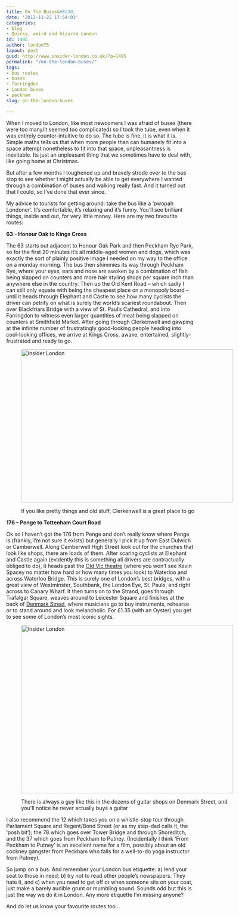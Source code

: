 ```yaml
---
title: On The Buses&#8230;
date: '2012-11-22 17:54:03'
categories:
- blog
- Quirky, weird and bizarre London
id: 1495
author: london75
layout: post
guid: http://www.insider-london.co.uk/?p=1495
permalink: "/on-the-london-buses/"
tags:
- bus routes
- buses
- farringdon
- London buses
- peckham
slug: on-the-london-buses

---
```

When I moved to London, like most newcomers I was afraid of buses (there were too many/it seemed too complicated) so I took the tube, even when it was entirely counter-intuitive to do so. The tube is fine, it is what it is. Simple maths tells us that when more people than can humanely fit into a space attempt nonetheless to fit into that space, unpleasantness is inevitable. Its just an unpleasant thing that we sometimes have to deal with, like going home at Christmas.

<div>
  <p>
    But after a few months I toughened up and bravely strode over to the bus stop to see whether I might actually be able to get everywhere I wanted through a combination of buses and walking really fast. And it turned out that I could, so I&#8217;ve done that ever since.
  </p>
  
  <p>
    My advice to tourists for getting around: take the bus like a &#8216;pwopah Londoner&#8217;. It&#8217;s comfortable, it&#8217;s relaxing and it&#8217;s funny. You&#8217;ll see brilliant things, inside and out, for very little money. Here are my two favourite routes:
  </p>
  
  <p>
    <strong>63 &#8211; Honour Oak to Kings Cross</strong>
  </p>
  
  <p>
    <strong></strong>The 63 starts out adjacent to Honour Oak Park and then Peckham Rye Park, so for the first 20 minutes it&#8217;s all middle-aged women and dogs, which was exactly the sort of plainly positive image I needed on my way to the office on a monday morning. The bus then shimmies its way through Peckham Rye, where your eyes, ears and nose are awoken by a combination of fish being slapped on counters and more hair styling shops per square inch than anywhere else in the country. Then up the Old Kent Road &#8211; which sadly I can still only equate with being the cheapest place on a monopoly board &#8211; until it heads through Elephant and Castle to see how many cyclists the driver can petrify on what is surely the world&#8217;s scariest roundabout. Then over Blackfriars Bridge with a view of St. Paul&#8217;s Cathedral, and into Farringdon to witness even larger quantities of meat being slapped on counters at Smithfield Market. After going through Clerkenwell and gawping at the infinite number of frustratingly good-looking people heading into cool-looking offices, we arrive at Kings Cross, awake, entertained, slightly-frustrated and ready to go.
  </p><figure id="attachment_1498" style="width: 569px" class="wp-caption aligncenter">
  
  <a href="http://www.insider-london.co.uk/wp-content/uploads/2012/08/St-Johns-Gate-in-Clerkenwell1.jpg"><img class=" wp-image-1498" src="http://www.insider-london.co.uk/wp-content/uploads/2012/08/St-Johns-Gate-in-Clerkenwell1.jpg" alt="Insider London" width="569" height="410" /></a><figcaption class="wp-caption-text">If you like pretty things and old stuff, Clerkenwell is a great place to go</figcaption></figure> 
  
  <p>
    <strong>176 &#8211; Penge to Tottenham Court Road</strong>
  </p>
  
  <p>
    Ok so I haven&#8217;t got the 176 from Penge and don&#8217;t really know where Penge is (frankly, I&#8217;m not sure it exists) but generally I pick it up from East Dulwich or Camberwell. Along Camberwell High Street look out for the churches that look like shops, there are loads of them. After scaring cyclists at Elephant and Castle again (evidently this is something all drivers are contractually obliged to do), it heads past the <a href="http://www.oldvictheatre.com/">Old Vic theatre</a> (where you won&#8217;t see Kevin Spacey no matter how hard or how many times you look) to Waterloo and across Waterloo Bridge. This is surely one of London&#8217;s best bridges, with a great view of Westminster, Southbank, the London Eye, St. Pauls, and right across to Canary Wharf. It then turns on to the Strand, goes through Trafalgar Square, weaves around to Leicester Square and finishes at the back of <a href="http://en.wikipedia.org/wiki/Denmark_Street">Denmark Street</a>, where musicians go to buy instruments, rehearse or to stand around and look melancholic. For £1.35 (with an Oyster) you get to see some of London&#8217;s most iconic sights.
  </p><figure id="attachment_1499" style="width: 569px" class="wp-caption aligncenter">
  
  <a href="http://www.insider-london.co.uk/wp-content/uploads/2012/08/guitars.jpg"><img class=" wp-image-1499" src="http://www.insider-london.co.uk/wp-content/uploads/2012/08/guitars.jpg" alt="Insider London" width="569" height="450" /></a><figcaption class="wp-caption-text">There is always a guy like this in the dozens of guitar shops on Denmark Street, and you'll notice he never actually buys a guitar</figcaption></figure> 
  
  <p>
    I also recommend the 12 which takes you on a whistle-stop tour through Parliament Square and Regent/Bond Street (or as my step-dad calls it, the &#8216;posh bit&#8217;); the 78 which goes over Tower Bridge and through Shoreditch, and the 37 which goes from Peckham to Putney. (Incidentally I think &#8216;From Peckham to Putney&#8217; is an excellent name for a film, possibly about an old cockney gangster from Peckham who falls for a well-to-do yoga instructor from Putney).
  </p>
  
  <p>
    So jump on a bus. And remember your London bus etiquette: a) lend your seat to those in need; b) try not to read other people&#8217;s newspapers. They hate it, and c) when you need to get off or when someone sits on your coat, just make a barely audible grunt or mumbling sound. Sounds odd but this is just the way we do it in London. Any more etiquette I&#8217;m missing anyone?
  </p>
  
  <p>
    And do let us know your favourite routes too&#8230;
  </p>
</div>
